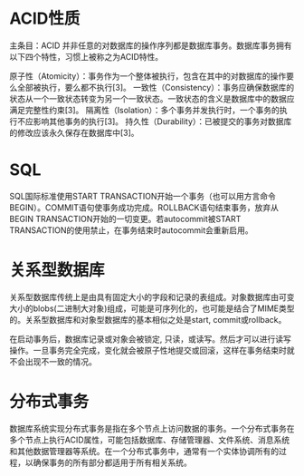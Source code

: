 # ACID性质 
主条目：ACID
并非任意的对数据库的操作序列都是数据库事务。数据库事务拥有以下四个特性，习惯上被称之为ACID特性。

原子性（Atomicity）：事务作为一个整体被执行，包含在其中的对数据库的操作要么全部被执行，要么都不执行[3]。
一致性（Consistency）：事务应确保数据库的状态从一个一致状态转变为另一个一致状态。一致状态的含义是数据库中的数据应满足完整性约束[3]。
隔离性（Isolation）：多个事务并发执行时，一个事务的执行不应影响其他事务的执行[3]。
持久性（Durability）：已被提交的事务对数据库的修改应该永久保存在数据库中[3]。
# SQL
SQL国际标准使用START TRANSACTION开始一个事务（也可以用方言命令BEGIN）。COMMIT语句使事务成功完成。ROLLBACK语句结束事务，放弃从BEGIN TRANSACTION开始的一切变更。若autocommit被START TRANSACTION的使用禁止，在事务结束时autocommit会重新启用。

# 关系型数据库
关系型数据库传统上是由具有固定大小的字段和记录的表组成。对象数据库由可变大小的blobs(二进制大对象)组成，可能是可序列化的，也可能是结合了MIME类型的。关系型数据库和对象型数据库的基本相似之处是start, commit或rollback。

在启动事务后，数据库记录或对象会被锁定, 只读，或读写。然后才可以进行读写操作。一旦事务完全完成，变化就会被原子性地提交或回滚，这样在事务结束时就不会出现不一致的情况。

# 分布式事务
数据库系统实现分布式事务是指在多个节点上访问数据的事务。一个分布式事务在多个节点上执行ACID属性，可能包括数据库、存储管理器、文件系统、消息系统和其他数据管理器等系统。在一个分布式事务中，通常有一个实体协调所有的过程，以确保事务的所有部分都适用于所有相关系统。